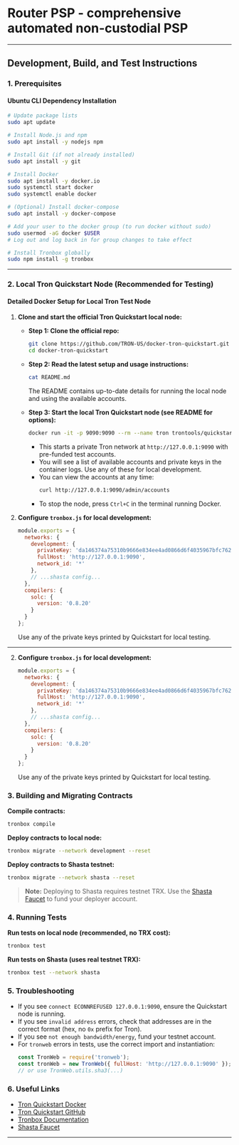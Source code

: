 
# Router PSP - comprehensive automated non-custodial PSP

---

## Development, Build, and Test Instructions


### 1. Prerequisites

#### Ubuntu CLI Dependency Installation

```bash
# Update package lists
sudo apt update

# Install Node.js and npm
sudo apt install -y nodejs npm

# Install Git (if not already installed)
sudo apt install -y git

# Install Docker
sudo apt install -y docker.io
sudo systemctl start docker
sudo systemctl enable docker

# (Optional) Install docker-compose
sudo apt install -y docker-compose

# Add your user to the docker group (to run docker without sudo)
sudo usermod -aG docker $USER
# Log out and log back in for group changes to take effect

# Install Tronbox globally
sudo npm install -g tronbox
```

---

### 2. Local Tron Quickstart Node (Recommended for Testing)

#### Detailed Docker Setup for Local Tron Test Node



1. **Clone and start the official Tron Quickstart local node:**

   - **Step 1: Clone the official repo:**
     ```bash
     git clone https://github.com/TRON-US/docker-tron-quickstart.git
     cd docker-tron-quickstart
     ```

   - **Step 2: Read the latest setup and usage instructions:**
     ```bash
     cat README.md
     ```
     The README contains up-to-date details for running the local node and using the available accounts.

   - **Step 3: Start the local Tron Quickstart node (see README for options):**
     ```bash
     docker run -it -p 9090:9090 --rm --name tron trontools/quickstart:latest
     ```
     - This starts a private Tron network at `http://127.0.0.1:9090` with pre-funded test accounts.
     - You will see a list of available accounts and private keys in the container logs. Use any of these for local development.
     - You can view the accounts at any time:
       ```bash
       curl http://127.0.0.1:9090/admin/accounts
       ```
     - To stop the node, press `Ctrl+C` in the terminal running Docker.

2. **Configure `tronbox.js` for local development:**
   ```js
   module.exports = {
     networks: {
       development: {
         privateKey: 'da146374a75310b9666e834ee4ad0866d6f4035967bfc76217c5a495fff9f0d0',
         fullHost: 'http://127.0.0.1:9090',
         network_id: '*'
       },
       // ...shasta config...
     },
     compilers: {
       solc: {
         version: '0.8.20'
       }
     }
   };
   ```
   Use any of the private keys printed by Quickstart for local testing.

---


2. **Configure `tronbox.js` for local development:**
   ```js
   module.exports = {
     networks: {
       development: {
         privateKey: 'da146374a75310b9666e834ee4ad0866d6f4035967bfc76217c5a495fff9f0d0',
         fullHost: 'http://127.0.0.1:9090',
         network_id: '*'
       },
       // ...shasta config...
     },
     compilers: {
       solc: {
         version: '0.8.20'
       }
     }
   };
   ```
   Use any of the private keys printed by Quickstart for local testing.

### 3. Building and Migrating Contracts

**Compile contracts:**
```bash
tronbox compile
```

**Deploy contracts to local node:**
```bash
tronbox migrate --network development --reset
```

**Deploy contracts to Shasta testnet:**
```bash
tronbox migrate --network shasta --reset
```

 > **Note:** Deploying to Shasta requires testnet TRX. Use the [Shasta Faucet](https://shasta.tronex.io/join/getJoinPage) to fund your deployer account.

### 4. Running Tests

**Run tests on local node (recommended, no TRX cost):**
```bash
tronbox test
```

**Run tests on Shasta (uses real testnet TRX):**
```bash
tronbox test --network shasta
```

### 5. Troubleshooting

- If you see `connect ECONNREFUSED 127.0.0.1:9090`, ensure the Quickstart node is running.
- If you see `invalid address` errors, check that addresses are in the correct format (hex, no `0x` prefix for Tron).
- If you see `not enough bandwidth/energy`, fund your testnet account.
- For `tronweb` errors in tests, use the correct import and instantiation:
  ```js
  const TronWeb = require('tronweb');
  const tronWeb = new TronWeb({ fullHost: 'http://127.0.0.1:9090' });
  // or use TronWeb.utils.sha3(...)
  ```

### 6. Useful Links

- [Tron Quickstart Docker](https://hub.docker.com/r/trontools/quickstart)
- [Tron Quickstart GitHub](https://github.com/TRON-US/docker-tron-quickstart)
- [Tronbox Documentation](https://github.com/tronprotocol/tron-box)
- [Shasta Faucet](https://shasta.tronex.io/join/getJoinPage)

---
